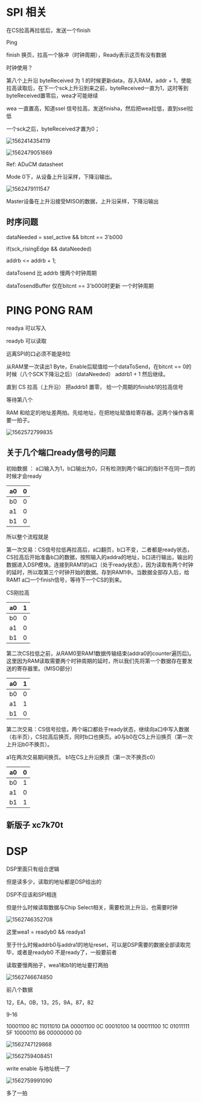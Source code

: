 # SPI 相关

在CS拉高再拉低后，发送一个finish

Ping

finish 换页，拉高一个脉冲（时钟周期），Ready表示这页有没有数据

时钟使用？

第八个上升沿 byteReceived 为 1 的时候更新data，存入RAM，addr + 1，使能拉高读取后，在下一个sck上升沿到来之前，byteReceived一直为1，这时等到byteReceived置零后，wea才可能继续

wea 一直置高，知道ssel 信号拉高，发送finisha，然后把wea拉低，直到ssel拉低

一个sck之后，byteReceived才置为0；

![1562414354119](assets/1562414354119.png)

![1562479051669](assets/1562479051669.png)

Ref: ADuCM datasheet 

Mode 0下，从设备上升沿采样，下降沿输出。



![1562479111547](assets/1562479111547.png)

Master设备在上升沿接受MISO的数据，上升沿采样，下降沿输出



## 时序问题

dataNeeded = ssel_active && bitcnt == 3'b000

if(sck_risingEdge && dataNeeded)

addrb <= addrb + 1;

dataTosend 比 addrb 慢两个时钟周期

dataTosendBuffer 仅在bitcnt == 3'b000时更新 一个时钟周期

# PING PONG RAM

readya 可以写入

readyb 可以读取

远离SPI的口必须不能是8位

从RAM里一次读出1 Byte，Enable后赋值给一个dataToSend，在bitcnt == 0的时候（八个SCK下降沿之后）（dataNeeded） addrb1 + 1 然后继续。

直到 CS 拉高（上升沿） 把addrb1 置零， 给一个周期的finishb1的拉高信号

等待第八个

RAM 和给定的地址差两拍。先给地址，在把地址赋值给寄存器。这两个操作各需要一拍子。

![1562572799835](assets/1562572799835.png)

## 关于几个端口ready信号的问题

初始数据 ： a口输入为1，b口输出为0，只有检测到两个端口的指针不在同一页的时候才会ready



| a0   | 0    |
| ---- | ---- |
| b0   | 0    |
| a1   | 0    |
| b1   | 0    |

所以整个流程就是

第一次交易：CS信号拉低再拉高后，a口翻页，b口不变，二者都是ready状态，CS拉高后开始准备b口的数据，按照输入的addra的地址，b口进行输出，输出的数据进入DSP模块。连接到RAM1的a口（处于ready状态），因为读取有两个时钟的延时，所以取第三个时钟开始的数据。存到RAM1中。当数据全部存入后，给RAM1 a口一个finish信号，等待下一个CS的到来。

CS刚拉高

| a0   | 1    |
| ---- | ---- |
| b0   | 0    |
| a1   | 0    |
| b1   | 0    |

第二次CS拉低之前，从RAM0至RAM1数据传输结束(addra0的counter遍历后)。这里因为RAM读取需要两个时钟周期的延时，所以我们先将第一个数据存在要发送的寄存器里。（MISO部分）

| a0   | 1    |
| ---- | ---- |
| b0   | 0    |
| a1   | 1    |
| b1   | 0    |

第二次交易：CS信号拉低，两个端口都处于ready状态，继续向a口中写入数据（右半页），CS拉高后换页，同时b口也换页。a0与b0在CS上升沿换页（第一次上升沿b0不换页）。

a1在两次交易期间换页。 b1在CS上升沿换页（第一次不换页c0）

| a0   | 0    |
| ---- | ---- |
| b0   | 1    |
| a1   | 0    |
| b1   | 1    |



## 新版子 xc7k70t

# DSP

DSP里面只有组合逻辑

但是读多少，读取的地址都是DSP给出的

DSP不应该和SPI相连

但是什么时候读取数据与Chip Select相关，需要检测上升沿，也需要时钟

![1562746352708](assets/1562746352708.png)

这里wea1 = readyb0 && readya1

至于什么时候addrb0与addra1的地址reset，可以是DSP需要的数据全部读取完毕，或者是readyb0 不是ready了，一般要前者

读取要慢两拍子，wea1和b1的地址要打两拍

![1562746674850](assets/1562746674850.png)

前八个数据

12，EA，0B，13，25，9A，87，82

9-16

10001100	8C
11011010	DA
00001100	0C
00010100	14
00011100	1C
01011111	5F
10000110	86
00000000	00

![1562747129868](assets/1562747129868.png)

![1562759408451](assets/1562759408451.png)

write enable 与地址统一了

![1562759991090](assets/1562759991090.png)

多了一拍
